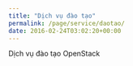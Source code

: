 ```yaml
---
title: "Dịch vụ đào tạo"
permalink: /page/service/daotao/
date: 2016-02-24T03:02:20+00:00
---
```


Dịch vụ đào tạo OpenStack